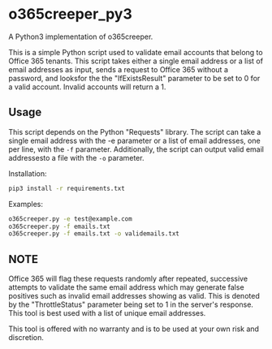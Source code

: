 # o365creeper_py3

A Python3 implementation of o365creeper.

This is a simple Python script used to validate email accounts that belong to Office 365 tenants. 
This script takes either a single email address or a list of email addresses as input, 
sends a request to Office 365 without a password, and looksfor the the "IfExistsResult"
parameter to be set to 0 for a valid account. Invalid accounts will return a 1.

## Usage

This script depends on the Python "Requests" library. The script can take a single email address
with the -e parameter or a list of email addresses, one per line, with the `-f` parameter. 
Additionally, the script can output valid email addressesto a file with the `-o` parameter.

Installation:

```bash
pip3 install -r requirements.txt
```

Examples:

```bash
o365creeper.py -e test@example.com
o365creeper.py -f emails.txt
o365creeper.py -f emails.txt -o validemails.txt
```

## NOTE

Office 365 will flag these requests randomly after repeated, successive attempts to validate the 
same email address which may generate false positives such as invalid email addresses showing as 
valid. This is denoted by the "ThrottleStatus" parameter being set to 1 in the server's response. 
This tool is best used with a list of unique email addresses.

This tool is offered with no warranty and is to be used at your own risk and discretion.
